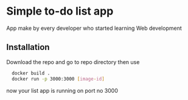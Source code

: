 
# Simple to-do list app

App make by every developer who started learning Web development

## Installation

Download the repo and go to repo directory then use 

```bash
  docker build .
  docker run -p 3000:3000 [image-id]
```
now your list app is running on port no 3000
